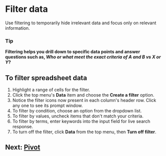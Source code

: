 # Filter data
Use filtering to temporarily hide irrelevant data and focus only on relevant information.

### Tip
__Filtering helps you drill down to specific data points and answer questions such as, _Who or what meet the exact criteria of A and B vs X or Y_?__

## To filter spreadsheet data
1. Highlight a range of cells for the filter.
2. Click the top menu's __Data__ item and choose the __Create a filter__ option.
3. Notice the filter icons now present in each column's header row. Click any one to see its prompt window.
4. To filter by condition, choose an option from the dropdown list.
5. To filter by values, uncheck items that don't match your criteria.
6. To filter by terms, enter keywords into the input field for live search response.
7. To turn off the filter, click __Data__ from the top menu, then __Turn off filter__.

## Next: [Pivot](05-pivot.md)
